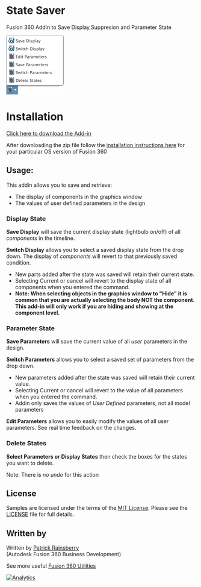 # State Saver
Fusion 360 Addin to Save Display,Suppresion and Parameter State

![State Saver Dialog](./resources/configSaverMenu.png)

# Installation
[Click here to download the Add-in](https://github.com/tapnair/stateSaver/archive/master.zip)


After downloading the zip file follow the [installation instructions here](https://tapnair.github.io/installation.html) for your particular OS version of Fusion 360 


## Usage:
This addin allows you to save and retrieve:
 - The display of components in the graphics window
 - The values of user defined parameters in the design


### Display State
**Save Display** will save the current display state (lightbulb on/off) of all _components_ in the timeline.

**Switch Display** allows you to select a saved display state from the drop down. The display of _components_ will revert to that previously saved condition.  
- New parts added after the state was saved will retain their current state.  
- Selecting Current or cancel will revert to the display state of all components when you entered the command.
- **Note: When selecting objects in the graphics window to "Hide" it is common that you are actually selecting the body NOT the component.  This add-in will only work if you are hiding and showing at the component level.**

### Parameter State
**Save Parameters** will save the current value of all _user_ parameters in the design.

**Switch Parameters** allows you to select a saved set of parameters from the drop down. 
- New parameters added after the state was saved will retain their current value.
- Selecting Current or cancel will revert to the value of all parameters when you entered the command.
- Addin only saves the values of _User Defined_ parameters, not all model parameters

**Edit Parameters** allows you to easily modify the values of all user parameters.  See real time feedback on the changes.

### Delete States

**Select Parameters or Display States** then check the boxes for the states you want to delete.

Note: There is _no undo_ for this action

## License
Samples are licensed under the terms of the [MIT License](http://opensource.org/licenses/MIT). Please see the [LICENSE](LICENSE) file for full details.

## Written by

Written by [Patrick Rainsberry](https://twitter.com/prrainsberry) <br /> (Autodesk Fusion 360 Business Development)

See more useful [Fusion 360 Utilities](https://tapnair.github.io/index.html)

[![Analytics](https://ga-beacon.appspot.com/UA-41076924-3/stateSaver)](https://github.com/igrigorik/ga-beacon)

